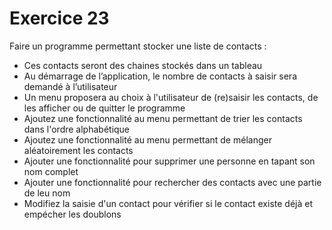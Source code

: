 # Exercice 23
Faire un programme permettant stocker une liste de contacts :
- Ces contacts seront des chaines stockés dans un tableau
- Au démarrage de l’application, le nombre de contacts à saisir sera demandé à l’utilisateur
- Un menu proposera au choix à l'utilisateur de (re)saisir les contacts, de les afficher ou de quitter le programme 
- Ajoutez une fonctionnalité au menu permettant de trier les contacts dans l'ordre alphabétique
- Ajoutez une fonctionnalité au menu permettant de mélanger aléatoirement les contacts
- Ajouter une fonctionnalité pour supprimer une personne en tapant son nom complet
- Ajouter une fonctionnalité pour rechercher des contacts avec une partie de leu nom
- Modifiez la saisie d'un contact pour vérifier si le contact existe déjà et empécher les doublons